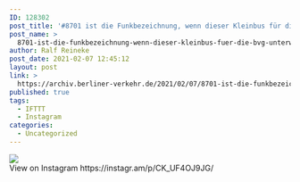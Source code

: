 ```yaml
---
ID: 128302
post_title: '#8701 ist die Funkbezeichnung, wenn dieser Kleinbus für die #BVG unterwegs ist.'
post_name: >
  8701-ist-die-funkbezeichnung-wenn-dieser-kleinbus-fuer-die-bvg-unterwegs-ist
author: Ralf Reineke
post_date: 2021-02-07 12:45:12
layout: post
link: >
  https://archiv.berliner-verkehr.de/2021/02/07/8701-ist-die-funkbezeichnung-wenn-dieser-kleinbus-fuer-die-bvg-unterwegs-ist/
published: true
tags:
  - IFTTT
  - Instagram
categories:
  - Uncategorized
---
```

<div><img src='https://scontent-iad3-1.cdninstagram.com/v/t51.29350-15/147844290_109542864485103_2971738737082495105_n.jpg?_nc_cat=107&ccb=2&_nc_sid=8ae9d6&_nc_ohc=xEGEAFlsI9oAX948qek&_nc_ht=scontent-iad3-1.cdninstagram.com&oh=8a284f904131284ad4c73800ed3a200c&oe=60448733' style='max-width:600px;' /><br/><div>View on Instagram https://instagr.am/p/CK_UF4OJ9JG/</div></div>